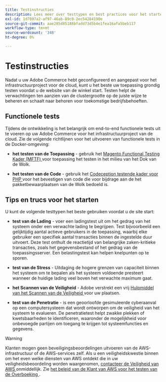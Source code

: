 ```yaml
---
title: Testinstructies
description: Lees meer over testtypen en best practices voor het starten van Adobe Commerce op cloudinfrastructuur.
exl-id: 1d7897a2-af97-46ab-89c0-2ec54284190e
source-git-commit: aae285d85188bfadd73d5b4e1fea16afa5beb117
workflow-type: tm+mt
source-wordcount: '348'
ht-degree: 0%

---
```


# Testinstructies

Nadat u uw Adobe Commerce hebt geconfigureerd en aangepast voor het infrastructuurproject voor de cloud, kunt u het beste uw toepassing grondig testen voordat u de website van de winkel start. Testen helpt de verwachtingen ten aanzien van de clustergrootte op de juiste wijze te beheren en schaalt naar behoren voor toekomstige bedrijfsbehoeften.

## Functionele tests

Tijdens de ontwikkeling is het belangrijk om end-to-end functionele tests uit te voeren op uw Adobe Commerce voor het infrastructuurproject van de cloud. Zie de volgende richtlijnen voor het uitvoeren van functionele tests in de Docker-omgeving:

- **het testen van de Toepassing** - gebruik het [ Magento Functional Testing Kader (MFTF) ](https://developer.adobe.com/commerce/cloud-tools/docker/test/application-testing/) voor toepassing het testen in het milieu van het Dok van de Wolk.

- **het testen van de Code** - gebruik het [ Codeception testende kader voor PHP ](https://developer.adobe.com/commerce/cloud-tools/docker/test/code-testing/) voor het bevestigen van code die voor bijdrage aan de het pakketbewaarplaatsen van de Wolk bedoeld is.

## Tips en trucs voor het starten

U kunt de volgende testtypen het beste gebruiken voordat u de site start:

- **test van de Lading** - voer een ladingstest uit om het gedrag van het systeem onder een verwachte lading te begrijpen. Test bijvoorbeeld een gelijktijdig aantal actieve gebruikers in de toepassing, waarbij elke gebruiker een specifiek aantal transacties binnen de ingestelde duur uitvoert. Deze test onthult de reactietijd van belangrijke zaken-kritieke transacties, zoals het gegevensbestand of het gedrag van de toepassingsserver. Een belastingstest kan helpen knelpunten op te sporen.

- **test van de Stress** - Uitdaging de hogere grenzen van capaciteit binnen het systeem om te bepalen als het systeem voldoende presteert wanneer de huidige lading veel boven het verwachte maximum gaat.

- **het Scannen van de Veiligheid** - Adobe verstrekt een vrij [ Hulpmiddel van het Scannen van de Veiligheid ](../launch/overview.md#set-up-the-security-scan-tool) voor uw plaatsen.

- **test van de Penetratie** - is een geoorloofde gesimuleerde cyberaanval op een computersysteem dat wordt ontworpen om de veiligheid van het systeem te evalueren. De penetratietest helpt zwakke plekken of kwetsbaarheden te identificeren, waaronder de mogelijkheid voor onbevoegde partijen om toegang te krijgen tot systeemfuncties en gegevens.

>[!WARNING]
>
>Klanten mogen geen beveiligingsbeoordelingen uitvoeren van de AWS-infrastructuur of de AWS-services zelf. Als u een veiligheidskwestie binnen om het even welke diensten van AWS ontdekt die in uw veiligheidsbeoordeling worden waargenomen, [ contacteer de Veiligheid van AWS ](mailto:aws-security@amazon.com) onmiddellijk. Zie [ het beleid van de Klant van AWS voor het testen van de Overboeking ](https://aws.amazon.com/security/penetration-testing/).

